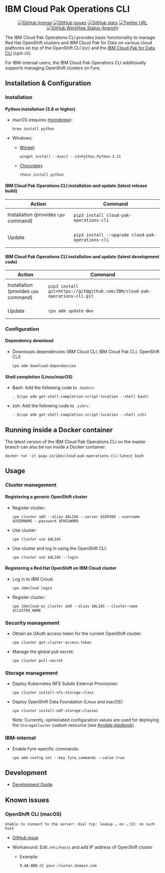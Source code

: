# IBM Cloud Pak Operations CLI

<div align="center">
    <p>
        <a href="https://github.com/IBM/cloud-pak-operations-cli/blob/master/LICENSE"><img alt="GitHub license" src="https://img.shields.io/github/license/IBM/cloud-pak-operations-cli?style=for-the-badge"></a>
	    <a href="https://github.com/IBM/cloud-pak-operations-cli/issues"><img alt="GitHub issues" src="https://img.shields.io/github/issues/IBM/cloud-pak-operations-cli?style=for-the-badge"></a>
        <a href="https://github.com/IBM/cloud-pak-operations-cli/stargazers"><img alt="GitHub stars" src="https://img.shields.io/github/stars/IBM/cloud-pak-operations-cli?style=for-the-badge"></a>
        <a href="https://twitter.com/intent/tweet?text=Wow:&url=https%3A%2F%2Fgithub.com%2FIBM%2Fcloud-pak-operations-cli"><img alt="Twitter URL" src="https://img.shields.io/twitter/url?color=blue&style=for-the-badge&url=https%3A%2F%2Fgithub.com%2FIBM%2Fcloud-pak-operations-cli"></a>
        <a href="https://github.com/IBM/cloud-pak-operations-cli/actions?query=workflow%3A%22Python+Testing%22+branch%3Amaster"><img alt="GitHub Workflow Status (branch)" src="https://img.shields.io/github/workflow/status/IBM/cloud-pak-operations-cli/Python%20Testing/master?label=Python%20Testing&style=for-the-badge"></a>
    </p>
</div>

The IBM Cloud Pak Operations CLI provides basic functionality to manage Red Hat OpenShift clusters and IBM Cloud Pak for Data on various cloud platforms on top of the OpenShift CLI (oc) and the [IBM Cloud Pak for Data CLI](https://github.com/IBM/cpd-cli) (cpd-cli).

For IBM-internal users, the IBM Cloud Pak Operations CLI additionally supports managing OpenShift clusters on Fyre.

## Installation & Configuration

### Installation

#### Python installation (3.8 or higher)

- macOS (requires [Homebrew](https://brew.sh)):

  ```shell
  brew install python
  ```

- Windows:

  - [Winget](https://github.com/microsoft/winget-cli):

    ```shell
    winget install --exact --id=Python.Python.3.11
    ```

  - [Chocolatey](https://chocolatey.org)

    ```shell
    choco install python
    ```

#### IBM Cloud Pak Operations CLI installation and update (latest release build)

<table>
<thead>
<tr>
<th>Action</th>
<th>Command</th>
</tr>
</thead>
<tbody>
<tr/>
<tr>
<td>Installation (provides <code>cpo</code> command)</td>
<td>

```shell
pip3 install cloud-pak-operations-cli
```

</td>
</tr>
<tr/>
<tr>
<td>Update</td>
<td>

```shell
pip3 install --upgrade cloud-pak-operations-cli
```

</td>
</tr>
</tbody>
</table>

#### IBM Cloud Pak Operations CLI installation and update (latest development code)

<table>
<thead>
<tr>
<th>Action</th>
<th>Command</th>
</tr>
</thead>
<tbody>
<tr/>
<tr>
<td>Installation (provides <code>cpo</code> command)</td>
<td>

```shell
pip3 install git+https://git@github.com/IBM/cloud-pak-operations-cli.git
```

</td>
</tr>
<tr/>
<tr>
<td>Update</td>
<td>

```shell
cpo adm update-dev
```

</td>
</tr>
</tbody>
</table>

### Configuration

#### Dependency download

- Downloads dependencies (IBM Cloud CLI, IBM Cloud Pak CLI, OpenShift CLI)

  ```shell
  cpo adm download-dependencies
  ```

#### Shell completion (Linux/macOS)

- Bash: Add the following code to `.bashrc`:

  ```shell
  . $(cpo adm get-shell-completion-script-location --shell bash)
  ```

- zsh: Add the following code to `.zshrc`:

  ```shell
  . $(cpo adm get-shell-completion-script-location --shell zsh)
  ```

## Running inside a Docker container

The latest version of the IBM Cloud Pak Operations CLI on the master branch can also be run inside a Docker container:

```shell
docker run -it quay.io/ibm/cloud-pak-operations-cli:latest bash
```

## Usage

### Cluster management

#### Registering a generic OpenShift cluster

- Register cluster:

  ```shell
  cpo cluster add --alias $ALIAS --server $SERVER --username $USERNAME --password $PASSWORD
  ```

- Use cluster:

  ```shell
  cpo cluster use $ALIAS
  ```

- Use cluster and log in using the OpenShift CLI:

  ```shell
  cpo cluster use $ALIAS --login
  ```

#### Registering a Red Hat OpenShift on IBM Cloud cluster

- Log in to IBM Cloud:

  ```shell
  cpo ibmcloud login
  ```

- Register cluster:

  ```shell
  cpo ibmcloud oc cluster add --alias $ALIAS --cluster-name $CLUSTER_NAME
  ```

### Security management

- Obtain an OAuth access token for the current OpenShift cluster:

  ```shell
  cpo cluster get-cluster-access-token
  ```

- Manage the global pull secret:

  ```shell
  cpo cluster pull-secret
  ```

### Storage management

- Deploy Kubernetes NFS Subdir External Provisioner:

  ```shell
  cpo cluster install-nfs-storage-class
  ```

- Deploy OpenShift Data Foundation (Linux and macOS):

  ```shell
  cpo cluster install-odf-storage-classes
  ```

  Note: Currently, opinionated configuration values are used for deploying the `StorageCluster` custom resource (see [Ansible playbook](cpo/deps/playbooks/deploy_odf_playbook.yaml)).

### IBM-internal

- Enable Fyre-specific commands:

  ```shell
  cpo adm config set --key fyre_commands --value true
  ```

## Development

- [Development Guide](docs/development_guide.md)

## Known issues

### OpenShift CLI (macOS)

```shell
Unable to connect to the server: dial tcp: lookup … on …:53: no such host
```

- [GitHub issue](https://github.com/openshift/oc/issues/315)
- Workaround: Edit `/etc/hosts` and add IP address of OpenShift cluster

  - Example:

    ```
    9.AA.BBB.CC your.cluster.domain.com
    ```
